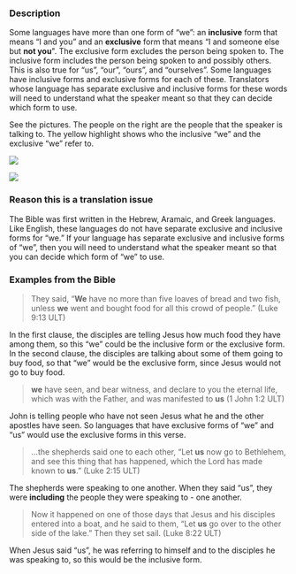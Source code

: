 

### Description

Some languages have more than one form of “we”: an **inclusive** form that means “I and you” and an **exclusive** form that means “I and someone else but **not you**". The exclusive form excludes the person being spoken to. The inclusive form includes the person being spoken to and possibly others. This is also true for “us”, “our”, “ours”, and “ourselves”. Some languages have inclusive forms and exclusive forms for each of these. Translators whose language has separate exclusive and inclusive forms for these words will need to understand what the speaker meant so that they can decide which form to use.

See the pictures. The people on the right are the people that the speaker is talking to. The yellow highlight shows who the inclusive “we” and the exclusive “we” refer to.

![](https://cdn.door43.org/ta/jpg/vocabulary/we_us_inclusive.jpg)

![](https://cdn.door43.org/ta/jpg/vocabulary/we_us_exclusive.jpg)

### Reason this is a translation issue

The Bible was first written in the Hebrew, Aramaic, and Greek languages. Like English, these languages do not have separate exclusive and inclusive forms for “we.” If your language has separate exclusive and inclusive forms of “we”, then you will need to understand what the speaker meant so that you can decide which form of “we” to use.

### Examples from the Bible

> They said, “**We** have no more than five loaves of bread and two fish, unless **we** went and bought food for all this crowd of people.” (Luke 9:13 ULT)

In the first clause, the disciples are telling Jesus how much food they have among them, so this “we” could be the inclusive form or the exclusive form. In the second clause, the disciples are talking about some of them going to buy food, so that “we” would be the exclusive form, since Jesus would not go to buy food.

> **we** have seen, and bear witness, and declare to you the eternal life, which was with the Father, and was manifested to **us** (1 John 1:2 ULT)

John is telling people who have not seen Jesus what he and the other apostles have seen. So languages that have exclusive forms of “we” and “us” would use the exclusive forms in this verse.

> …the shepherds said one to each other, “Let **us** now go to Bethlehem, and see this thing that has happened, which the Lord has made known to **us**.” (Luke 2:15 ULT)

The shepherds were speaking to one another. When they said “us”, they were **including** the people they were speaking to - one another.

> Now it happened on one of those days that Jesus and his disciples entered into a boat, and he said to them, “Let **us** go over to the other side of the lake.” Then they set sail. (Luke 8:22 ULT)

When Jesus said “us”, he was referring to himself and to the disciples he was speaking to, so this would be the inclusive form.
